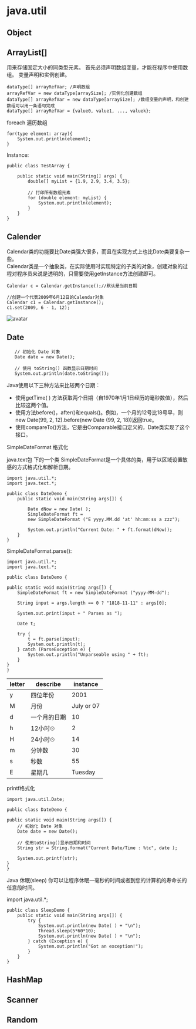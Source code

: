 # java.util

## Object

## ArrayList[]

用来存储固定大小的同类型元素。
首先必须声明数组变量，才能在程序中使用数组。
变量声明和实例创建。

    dataType[] arrayRefVar; /声明数组
    arrayRefVar = new dataType[arraySize]; /实例化创建数组
    dataType[] arrayRefVar = new dataType[arraySize]; /数组变量的声明，和创建数组可以用一条语句完成
    dataType[] arrayRefVar = {value0, value1, ..., valuek};

foreach 遍历数组

    for(type element: array){
        System.out.println(element);
    }

Instance:

    public class TestArray {

        public static void main(String[] args) {
            double[] myList = {1.9, 2.9, 3.4, 3.5};

            // 打印所有数组元素
            for (double element: myList) {
                System.out.println(element);
            }
        }
    }

## Calender

Calendar类的功能要比Date类强大很多，而且在实现方式上也比Date类要复杂一些。  
Calendar类是一个抽象类，在实际使用时实现特定的子类的对象，创建对象的过程对程序员来说是透明的，只需要使用getInstance方法创建即可。

    Calendar c = Calendar.getInstance();//默认是当前日期

    //创建一个代表2009年6月12日的Calendar对象
    Calendar c1 = Calendar.getInstance();
    c1.set(2009, 6 - 1, 12);
![avatar](/pic/calendar.png)


## Date

       // 初始化 Date 对象
       Date date = new Date();
        
       // 使用 toString() 函数显示日期时间
       System.out.println(date.toString());

Java使用以下三种方法来比较两个日期：

+ 使用getTime( ) 方法获取两个日期（自1970年1月1日经历的毫秒数值），然后比较这两个值。
+ 使用方法before()，after()和equals()。例如，一个月的12号比18号早，则new Date(99, 2, 12).before(new Date (99, 2, 18))返回true。
+ 使用compareTo()方法，它是由Comparable接口定义的，Date类实现了这个接口。

SimpleDateFormat 格式化

java.text包 下的一个类 SimpleDateFormat是一个具体的类，用于以区域设置敏感的方式格式化和解析日期。

    import java.util.*;
    import java.text.*;

    public class DateDemo {
        public static void main(String args[]) {

            Date dNow = new Date( );
            SimpleDateFormat ft = 
            new SimpleDateFormat ("E yyyy.MM.dd 'at' hh:mm:ss a zzz");

            System.out.println("Current Date: " + ft.format(dNow));
        }
    }

SimpleDateFormat.parse():

    import java.util.*;
    import java.text.*;
    
    public class DateDemo {

    public static void main(String args[]) {
        SimpleDateFormat ft = new SimpleDateFormat ("yyyy-MM-dd"); 

        String input = args.length == 0 ? "1818-11-11" : args[0]; 

        System.out.print(input + " Parses as "); 

        Date t; 

        try { 
            t = ft.parse(input); 
            System.out.println(t); 
        } catch (ParseException e) { 
            System.out.println("Unparseable using " + ft); 
        }
    }
    }

|  letter   | describe  | instance|
|  ----  | ----  |----|
|y|四位年份|2001|
|M|月份|July or 07|
|d|一个月的日期|10|
|h|12小时⏲|2|
|H|24小时⏲|14|
|m|分钟数|30|
|s|秒数|55|
|E|星期几|Tuesday|

printf格式化

    import java.util.Date;

    public class DateDemo {

    public static void main(String args[]) {
        // 初始化 Date 对象
        Date date = new Date();

        // 使用toString()显示日期和时间
        String str = String.format("Current Date/Time : %tc", date );

        System.out.printf(str);
    }
    }

Java 休眠(sleep)
你可以让程序休眠一毫秒的时间或者到您的计算机的寿命长的任意段时间。

import java.util.*;
  
    public class SleepDemo {
        public static void main(String args[]) {
            try { 
                System.out.println(new Date( ) + "\n"); 
                Thread.sleep(5*60*10); 
                System.out.println(new Date( ) + "\n"); 
            } catch (Exception e) { 
                System.out.println("Got an exception!"); 
            }
        }
    }

## HashMap

## Scanner

## Random
